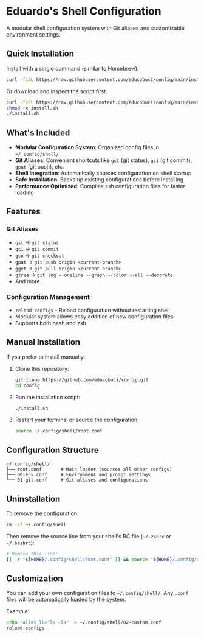 # Eduardo's Shell Configuration

A modular shell configuration system with Git aliases and customizable environment settings.

## Quick Installation

Install with a single command (similar to Homebrew):

```bash
curl -fsSL https://raw.githubusercontent.com/educobuci/config/main/install.sh | bash
```

Or download and inspect the script first:

```bash
curl -fsSL https://raw.githubusercontent.com/educobuci/config/main/install.sh -o install.sh
chmod +x install.sh
./install.sh
```

## What's Included

- **Modular Configuration System**: Organized config files in `~/.config/shell/`
- **Git Aliases**: Convenient shortcuts like `gst` (git status), `gci` (git commit), `gput` (git push), etc.
- **Shell Integration**: Automatically sources configuration on shell startup
- **Safe Installation**: Backs up existing configurations before installing
- **Performance Optimized**: Compiles zsh configuration files for faster loading

## Features

### Git Aliases
- `gst` → `git status`
- `gci` → `git commit`
- `gco` → `git checkout`
- `gput` → `git push origin <current-branch>`
- `gget` → `git pull origin <current-branch>`
- `gtree` → `git log --oneline --graph --color --all --decorate`
- And more...

### Configuration Management
- `reload-configs` - Reload configuration without restarting shell
- Modular system allows easy addition of new configuration files
- Supports both bash and zsh

## Manual Installation

If you prefer to install manually:

1. Clone this repository:
   ```bash
   git clone https://github.com/educobuci/config.git
   cd config
   ```

2. Run the installation script:
   ```bash
   ./install.sh
   ```

3. Restart your terminal or source the configuration:
   ```bash
   source ~/.config/shell/root.conf
   ```

## Configuration Structure

```
~/.config/shell/
├── root.conf       # Main loader (sources all other configs)
├── 00-env.conf     # Environment and prompt settings
└── 01-git.conf     # Git aliases and configurations
```

## Uninstallation

To remove the configuration:

```bash
rm -rf ~/.config/shell
```

Then remove the source line from your shell's RC file (`~/.zshrc` or `~/.bashrc`):
```bash
# Remove this line:
[[ -r "${HOME}/.config/shell/root.conf" ]] && source "${HOME}/.config/shell/root.conf"
```

## Customization

You can add your own configuration files to `~/.config/shell/`. Any `.conf` files will be automatically loaded by the system.

Example:
```bash
echo 'alias ll="ls -la"' > ~/.config/shell/02-custom.conf
reload-configs
```

